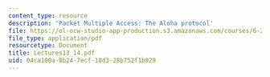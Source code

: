```yaml
---
content_type: resource
description: 'Packet Multiple Access: The Aloha protocol'
file: https://ol-ocw-studio-app-production.s3.amazonaws.com/courses/6-263j-data-communication-networks-fall-2002/04ca100a8b247ecf18d328b752f1b929_Lectures13_14.pdf
file_type: application/pdf
resourcetype: Document
title: Lectures13_14.pdf
uid: 04ca100a-8b24-7ecf-18d3-28b752f1b929
---
```

